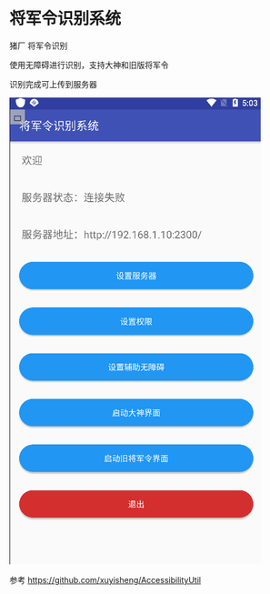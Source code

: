# 将军令识别系统



猪厂 将军令识别

使用无障碍进行识别，支持大神和旧版将军令

识别完成可上传到服务器



![shot](doc/shot.png)

参考
https://github.com/xuyisheng/AccessibilityUtil
